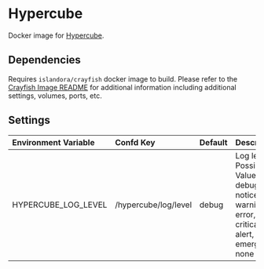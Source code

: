 # Hypercube

Docker image for [Hypercube].

## Dependencies

Requires `islandora/crayfish` docker image to build. Please refer to the
[Crayfish Image README](../crayfish/README.md) for additional information including
additional settings, volumes, ports, etc.

## Settings

| Environment Variable | Confd Key             | Default            | Description                                                                                       |
| :------------------- | :-------------------- | :----------------- | :------------------------------------------------------------------------------------------------ |
| HYPERCUBE_LOG_LEVEL  | /hypercube/log/level  | debug              | Log level. Possible Values: debug, info, notice, warning, error, critical, alert, emergency, none |

[Hypercube]: https://github.com/Islandora/Crayfish/tree/main/Hypercube
